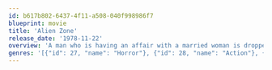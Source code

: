 ```yaml
---
id: b617b802-6437-4f11-a508-040f998986f7
blueprint: movie
title: 'Alien Zone'
release_date: '1978-11-22'
overview: 'A man who is having an affair with a married woman is dropped off on the wrong street when going back to his hotel. He takes refuge out of the rain when an old man invites him in. He turns out to be a mortician, who tells him the stories of the people who have wound up in his establishment over the course of four stories.'
genres: '[{"id": 27, "name": "Horror"}, {"id": 28, "name": "Action"}, {"id": 53, "name": "Thriller"}, {"id": 878, "name": "Science Fiction"}]'
---
```

